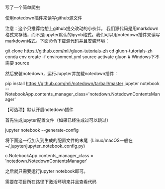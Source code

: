 写了一个简单爬虫

使用notedown插件来读写github源文件

注意：这个只推荐给想上github提交改动的小伙伴。 我们源代码是用markdown格式来存储，而不是jupyter默认的ipynb格式。我们可以用notedown插件来读写markdown格式。下面命令下载源代码并且安装环境：

git clone https://github.com/mli/gluon-tutorials-zh
cd gluon-tutorials-zh
conda env create -f environment.yml
source activate gluon # Windows下不需要 source

然后安装notedown，运行Jupyter并加载notedown插件：

pip install https://github.com/mli/notedown/tarball/master
jupyter notebook --NotebookApp.contents_manager_class='notedown.NotedownContentsManager'

【可选项】默认开启notedown插件

首先生成jupyter配置文件（如果已经生成过可以跳过）

jupyter notebook --generate-config

将下面这一行加入到生成的配置文件的末尾（Linux/macOS一般在~/.jupyter/jupyter_notebook_config.py)

c.NotebookApp.contents_manager_class = 'notedown.NotedownContentsManager'

之后就只需要运行jupyter notebook即可。

需要在项目所在路径下激活环境来并且查看代码


